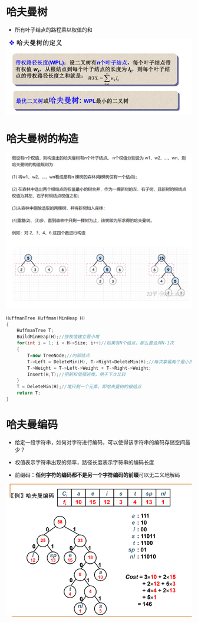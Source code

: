 # 哈夫曼树

* 所有叶子结点的路程乘以权值的和

![Alt text](image-315.png)

# 哈夫曼树的构造

![Alt text](image-316.png)

```cpp
HuffmanTree Huffman(MinHeap H)
{
    HuffmanTree T;
    BuildMinHeap(H);//按权值建立最小堆
    for(int i = 1; i < H->Size; i++)//如果有N个结点，那么要合并N-1次
    {
        T=new TreeNode;//内部结点
        T->Left = DeleteMin(H), T->Right=DeleteMin(H);//每次拿最两个最小的就行
        T->Weight = T->Left->Weight + T->Right->Weight;
        Insert(H,T);//把新权值插进堆，用于下次比较
    }
    T = DeleteMin(H);//堆只剩一个元素，即哈夫曼树的根结点
    return T;
}
```

# 哈夫曼编码
* 给定一段字符串，如何对字符进行编码，可以使得该字符串的编码存储空间最少？

* 权值表示字符串出现的频率，路径长度表示字符串的编码长度

* 前缀码：**任何字符的编码都不是另一个字符编码的前缀**可以无二义地解码


![Alt text](image-317.png)
